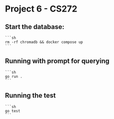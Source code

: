 # Project 6 - CS272

## Start the database:
    ```sh
    rm -rf chromadb && docker compose up
    ```

## Running with prompt for querying
    ```sh
    go run .
    ```

## Running the test
    ```sh
    go test
    ```